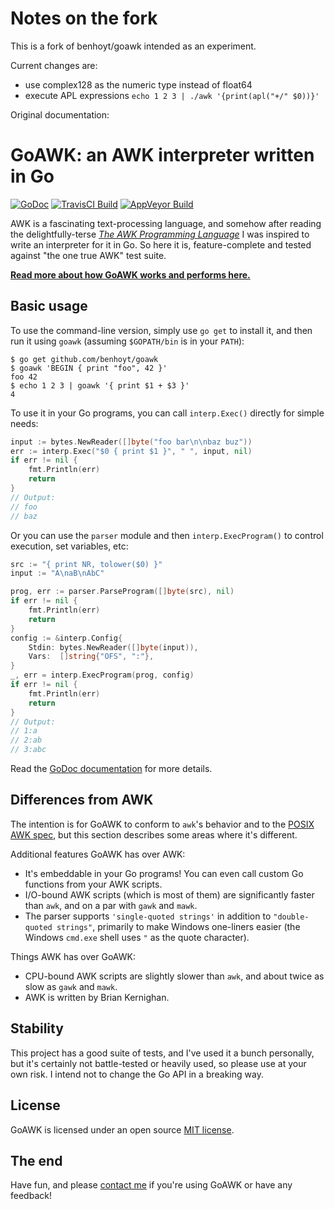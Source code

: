 # Notes on the fork
This is a fork of benhoyt/goawk intended as an experiment.

Current changes are:
- use complex128 as the numeric type instead of float64
- execute APL expressions `echo 1 2 3 | ./awk '{print(apl("+/" $0))}'`

Original documentation:

# GoAWK: an AWK interpreter written in Go

[![GoDoc](https://godoc.org/github.com/benhoyt/goawk?status.png)](https://godoc.org/github.com/benhoyt/goawk)
[![TravisCI Build](https://travis-ci.org/benhoyt/goawk.svg)](https://travis-ci.org/benhoyt/goawk)
[![AppVeyor Build](https://ci.appveyor.com/api/projects/status/github/benhoyt/goawk?branch=master&svg=true)](https://ci.appveyor.com/project/benhoyt/goawk)

AWK is a fascinating text-processing language, and somehow after reading the delightfully-terse [*The AWK Programming Language*](https://ia802309.us.archive.org/25/items/pdfy-MgN0H1joIoDVoIC7/The_AWK_Programming_Language.pdf) I was inspired to write an interpreter for it in Go. So here it is, feature-complete and tested against "the one true AWK" test suite.

[**Read more about how GoAWK works and performs here.**](https://benhoyt.com/writings/goawk/)

## Basic usage

To use the command-line version, simply use `go get` to install it, and then run it using `goawk` (assuming `$GOPATH/bin` is in your `PATH`):

```shell
$ go get github.com/benhoyt/goawk
$ goawk 'BEGIN { print "foo", 42 }'
foo 42
$ echo 1 2 3 | goawk '{ print $1 + $3 }'
4
```

To use it in your Go programs, you can call `interp.Exec()` directly for simple needs:

```go
input := bytes.NewReader([]byte("foo bar\n\nbaz buz"))
err := interp.Exec("$0 { print $1 }", " ", input, nil)
if err != nil {
    fmt.Println(err)
    return
}
// Output:
// foo
// baz
```

Or you can use the `parser` module and then `interp.ExecProgram()` to control execution, set variables, etc:

```go
src := "{ print NR, tolower($0) }"
input := "A\naB\nAbC"

prog, err := parser.ParseProgram([]byte(src), nil)
if err != nil {
    fmt.Println(err)
    return
}
config := &interp.Config{
    Stdin: bytes.NewReader([]byte(input)),
    Vars:  []string{"OFS", ":"},
}
_, err = interp.ExecProgram(prog, config)
if err != nil {
    fmt.Println(err)
    return
}
// Output:
// 1:a
// 2:ab
// 3:abc
```

Read the [GoDoc documentation](https://godoc.org/github.com/benhoyt/goawk) for more details.

## Differences from AWK

The intention is for GoAWK to conform to `awk`'s behavior and to the [POSIX AWK spec](http://pubs.opengroup.org/onlinepubs/9699919799/utilities/awk.html), but this section describes some areas where it's different.

Additional features GoAWK has over AWK:

* It's embeddable in your Go programs! You can even call custom Go functions from your AWK scripts.
* I/O-bound AWK scripts (which is most of them) are significantly faster than `awk`, and on a par with `gawk` and `mawk`.
* The parser supports `'single-quoted strings'` in addition to `"double-quoted strings"`, primarily to make Windows one-liners easier (the Windows `cmd.exe` shell uses `"` as the quote character).

Things AWK has over GoAWK:

* CPU-bound AWK scripts are slightly slower than `awk`, and about twice as slow as `gawk` and `mawk`.
* AWK is written by Brian Kernighan.

## Stability

This project has a good suite of tests, and I've used it a bunch personally, but it's certainly not battle-tested or heavily used, so please use at your own risk. I intend not to change the Go API in a breaking way.

## License

GoAWK is licensed under an open source [MIT license](https://github.com/benhoyt/goawk/blob/master/LICENSE.txt).

## The end

Have fun, and please [contact me](https://benhoyt.com/) if you're using GoAWK or have any feedback!
